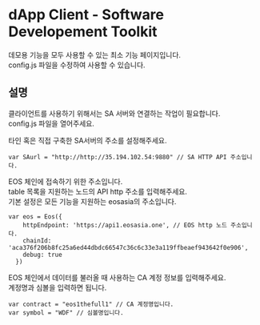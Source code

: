 dApp Client - Software Developement Toolkit
======

데모용 기능을 모두 사용할 수 있는 최소 기능 페이지입니다.  
config.js 파일을 수정하여 사용할 수 있습니다.


## 설명

클라이언트를 사용하기 위해서는 SA 서버와 연결하는 작업이 필요합니다.  
config.js 파일을 열어주세요.



타인 혹은 직접 구축한 SA서버의 주소를 설정해주세요.
```
var SAurl = "http://http://35.194.102.54:9880" // SA HTTP API 주소입니다.
```



EOS 체인에 접속하기 위한 주소입니다.   
table 목록을 지원하는 노드의 API http 주소를 입력해주세요.  
기본 설정은 모든 기능을 지원하는 eosasia의 주소입니다.
```
var eos = Eos({
    httpEndpoint: 'https://api1.eosasia.one', // EOS http 노드 주소입니다.
    chainId: 'aca376f206b8fc25a6ed44dbdc66547c36c6c33e3a119ffbeaef943642f0e906',
    debug: true
  })
```



EOS 체인에서 데이터를 불러올 때 사용하는 CA 계정 정보를 입력해주세요.  
계정명과 심볼을 입력하면 됩니다.
```
var contract = "eos1thefull1" // CA 계정명입니다.
var symbol = "WDF" // 심볼명입니다.
```

